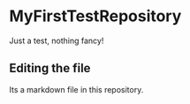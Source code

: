 # MyFirstTestRepository
Just a test, nothing fancy!

## Editing the file

Its a markdown file in this repository.
